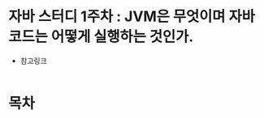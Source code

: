# 자바 스터디 1주차 : JVM은 무엇이며 자바 코드는 어떻게 실행하는 것인가.

- 참고링크
  ```
  ```


# 목차


<br> 
<br> 

# 

<br> 
<br> 

# 

<br> 
<br> 

# 

<br> 
<br> 

# 

<br> 
<br> 

# 

<br> 
<br> 

# 

<br> 
<br> 

# 

<br> 
<br> 

# 

<br> 
<br> 

# 

<br> 
<br> 

# 